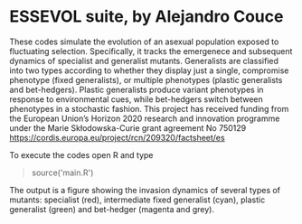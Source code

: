 # ESSEVOL suite, by Alejandro Couce
These codes simulate the evolution of an asexual population exposed to fluctuating selection. Specifically, it tracks the emergenece and subsequent dynamics of specialist and generalist mutants. Generalists are classified into two types according to whether they display just a single, compromise phenotype (fixed generalists), or multiple phenotypes (plastic generalists and bet-hedgers). Plastic generalists produce variant phenotypes in response to environmental cues, while bet-hedgers switch between phenotypes in a stochastic fashion. This project has received funding from the European Union’s Horizon 2020 research and innovation programme under the Marie Skłodowska-Curie grant agreement No 750129 https://cordis.europa.eu/project/rcn/209320/factsheet/es

To execute the codes open R and type

> source('main.R')

The output is a figure showing the invasion dynamics of several types of mutants: specialist (red), intermediate fixed generalist (cyan), plastic generalist (green) and bet-hedger (magenta and grey).
